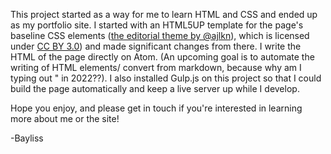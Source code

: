 This project started as a way for me to learn HTML and CSS and ended up as my portfolio site. I started with an HTML5UP template for the page's baseline CSS elements ([the editorial theme by @ajlkn](https://html5up.net/editorial)), which is licensed under [CC BY 3.0](https://html5up.net/license)) and made significant changes from there. I write the HTML of the page directly on Atom. (An upcoming goal is to automate the writing of HTML elements/ convert from markdown, because why am I typing out "<a href="" target="_blank"></a> in 2022??). I also installed Gulp.js on this project so that I could build the page automatically and keep a live server up while I develop.

Hope you enjoy, and please get in touch if you're interested in learning more about me or the site!

-Bayliss
